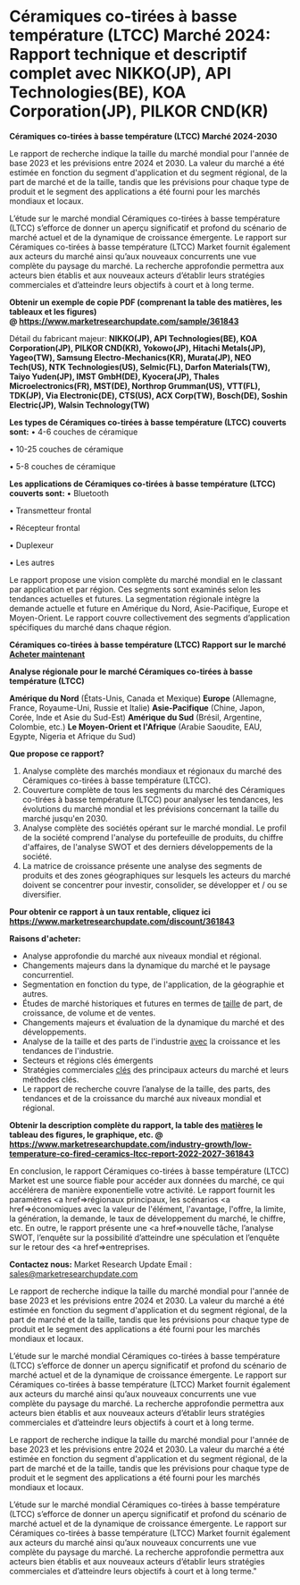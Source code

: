 # Céramiques co-tirées à basse température (LTCC) Marché 2024: Rapport technique et descriptif complet avec NIKKO(JP), API Technologies(BE), KOA Corporation(JP), PILKOR CND(KR)

<strong>Céramiques co-tirées à basse température (LTCC) Marché 2024-2030</strong>

Le rapport de recherche indique la taille du marché mondial pour l'année de base 2023 et les prévisions entre 2024 et 2030. La valeur du marché a été estimée en fonction du segment d'application et du segment régional, de la part de marché et de la taille, tandis que les prévisions pour chaque type de produit et le segment des applications a été fourni pour les marchés mondiaux et locaux.

L’étude sur le marché mondial Céramiques co-tirées à basse température (LTCC) s’efforce de donner un aperçu significatif et profond du scénario de marché actuel et de la dynamique de croissance émergente. Le rapport sur Céramiques co-tirées à basse température (LTCC) Market fournit également aux acteurs du marché ainsi qu’aux nouveaux concurrents une vue complète du paysage du marché. La recherche approfondie permettra aux acteurs bien établis et aux nouveaux acteurs d’établir leurs stratégies commerciales et d’atteindre leurs objectifs à court et à long terme.

<strong><b>Obtenir un exemple de copie PDF (comprenant la table des matières, les tableaux et les figures) @ </b></strong><strong><a href=http://www.marketresearchupdate.com/sample/361843>https://www.marketresearchupdate.com/sample/361843</a></strong></u></a></strong>

Détail du fabricant majeur:
<strong>NIKKO(JP), API Technologies(BE), KOA Corporation(JP), PILKOR CND(KR), Yokowo(JP), Hitachi Metals(JP), Yageo(TW), Samsung Electro-Mechanics(KR), Murata(JP), NEO Tech(US), NTK Technologies(US), Selmic(FL), Darfon Materials(TW), Taiyo Yuden(JP), IMST GmbH(DE), Kyocera(JP), Thales Microelectronics(FR), MST(DE), Northrop Grumman(US), VTT(FL), TDK(JP), Via Electronic(DE), CTS(US), ACX Corp(TW), Bosch(DE), Soshin Electric(JP), Walsin Technology(TW)</strong>

<strong>Les types de Céramiques co-tirées à basse température (LTCC) couverts sont:</strong>
• 4-6 couches de céramique

• 10-25 couches de céramique

• 5-8 couches de céramique

<strong>Les applications de Céramiques co-tirées à basse température (LTCC) couverts sont:</strong>
• Bluetooth

• Transmetteur frontal

• Récepteur frontal

• Duplexeur

• Les autres

Le rapport propose une vision complète du marché mondial en le classant par application et par région. Ces segments sont examinés selon les tendances actuelles et futures. La segmentation régionale intègre la demande actuelle et future en Amérique du Nord, Asie-Pacifique, Europe et Moyen-Orient. Le rapport couvre collectivement des segments d’application spécifiques du marché dans chaque région.

<strong>Céramiques co-tirées à basse température (LTCC) Rapport sur le marché <a href=https://www.marketresearchupdate.com/buynow/361843> Acheter maintenant </a></strong></a></strong>

<strong>Analyse régionale pour le marché Céramiques co-tirées à basse température (LTCC)</strong>

<strong>Amérique du Nord</strong> (États-Unis, Canada et Mexique)
<strong>Europe</strong> (Allemagne, France, Royaume-Uni, Russie et Italie)
<strong>Asie-Pacifique</strong> (Chine, Japon, Corée, Inde et Asie du Sud-Est)
<strong>Amérique du Sud</strong> (Brésil, Argentine, Colombie, etc.)
<strong>Le Moyen-Orient et l'Afrique</strong> (Arabie Saoudite, EAU, Egypte, Nigeria et Afrique du Sud)

<strong>Que propose ce rapport?</strong>

1) Analyse complète des marchés mondiaux et régionaux du marché des Céramiques co-tirées à basse température (LTCC).
2) Couverture complète de tous les segments du marché des Céramiques co-tirées à basse température (LTCC) pour analyser les tendances, les évolutions du marché mondial et les prévisions concernant la taille du marché jusqu'en 2030.
3) Analyse complète des sociétés opérant sur le marché mondial. Le profil de la société comprend l'analyse du portefeuille de produits, du chiffre d'affaires, de l'analyse SWOT et des derniers développements de la société.
4) La matrice de croissance présente une analyse des segments de produits et des zones géographiques sur lesquels les acteurs du marché doivent se concentrer pour investir, consolider, se développer et / ou se diversifier.

<strong>Pour obtenir ce rapport à un taux rentable, cliquez ici</strong>
<strong><a href=https://www.marketresearchupdate.com/discount/361843>https://www.marketresearchupdate.com/discount/361843</a></strong></b></u></strong></a>

<strong>Raisons d'acheter:</strong>
<ul>
  <li>Analyse approfondie du marché aux niveaux mondial et régional.</li>
  <li>Changements majeurs dans la dynamique du marché et le paysage concurrentiel.</li>
  <li>Segmentation en fonction du type, de l'application, de la géographie et autres.</li>
  <li>Études de marché historiques et futures en termes de <a href=>taille</a> de part, de croissance, de volume et de ventes.</li>
  <li>Changements majeurs et évaluation de la dynamique du marché et des développements.</li>
  <li>Analyse de la taille et des parts de l'industrie <a href=>avec</a> la croissance et les tendances de l'industrie.</li>
  <li>Secteurs et régions clés émergents</li>
  <li>Stratégies commerciales <a href=>clés</a> des principaux acteurs du marché et leurs méthodes clés.</li>
  <li>Le rapport de recherche couvre l’analyse de la taille, des parts, des tendances et de la croissance du marché aux niveaux mondial et régional.</li>
</ul>
<strong><b>Obtenir la description complète du rapport, la table des <a href=>matières</a> le tableau des figures, le graphique, etc. @ </b></strong> <strong><a href=https://www.marketresearchupdate.com/industry-growth/low-temperature-co-fired-ceramics-ltcc-report-2022-2027-361843>https://www.marketresearchupdate.com/industry-growth/low-temperature-co-fired-ceramics-ltcc-report-2022-2027-361843</a></strong></a></strong>

En conclusion, le rapport Céramiques co-tirées à basse température (LTCC) Market est une source fiable pour accéder aux données du marché, ce qui accélérera de manière exponentielle votre activité. Le rapport fournit les paramètres <a href=>régionaux</a> principaux, les scénarios <a href=>économiques</a> avec la valeur de l'élément, l'avantage, l'offre, la limite, la génération, la demande, le taux de développement du marché, le chiffre, etc. En outre, le rapport présente une <a href=>nouvelle</a> tâche, l’analyse SWOT, l’enquête sur la possibilité d’atteindre une spéculation et l’enquête sur le retour des <a href=>entreprises.</a>

<strong>Contactez nous:</strong>
Market Research Update
Email : sales@marketresearchupdate.com

Le rapport de recherche indique la taille du marché mondial pour l'année de base 2023 et les prévisions entre 2024 et 2030. La valeur du marché a été estimée en fonction du segment d'application et du segment régional, de la part de marché et de la taille, tandis que les prévisions pour chaque type de produit et le segment des applications a été fourni pour les marchés mondiaux et locaux.

L’étude sur le marché mondial Céramiques co-tirées à basse température (LTCC) s’efforce de donner un aperçu significatif et profond du scénario de marché actuel et de la dynamique de croissance émergente. Le rapport sur Céramiques co-tirées à basse température (LTCC) Market fournit également aux acteurs du marché ainsi qu’aux nouveaux concurrents une vue complète du paysage du marché. La recherche approfondie permettra aux acteurs bien établis et aux nouveaux acteurs d’établir leurs stratégies commerciales et d’atteindre leurs objectifs à court et à long terme.

Le rapport de recherche indique la taille du marché mondial pour l'année de base 2023 et les prévisions entre 2024 et 2030. La valeur du marché a été estimée en fonction du segment d'application et du segment régional, de la part de marché et de la taille, tandis que les prévisions pour chaque type de produit et le segment des applications a été fourni pour les marchés mondiaux et locaux.

L’étude sur le marché mondial Céramiques co-tirées à basse température (LTCC) s’efforce de donner un aperçu significatif et profond du scénario de marché actuel et de la dynamique de croissance émergente. Le rapport sur Céramiques co-tirées à basse température (LTCC) Market fournit également aux acteurs du marché ainsi qu’aux nouveaux concurrents une vue complète du paysage du marché. La recherche approfondie permettra aux acteurs bien établis et aux nouveaux acteurs d’établir leurs stratégies commerciales et d’atteindre leurs objectifs à court et à long terme."
